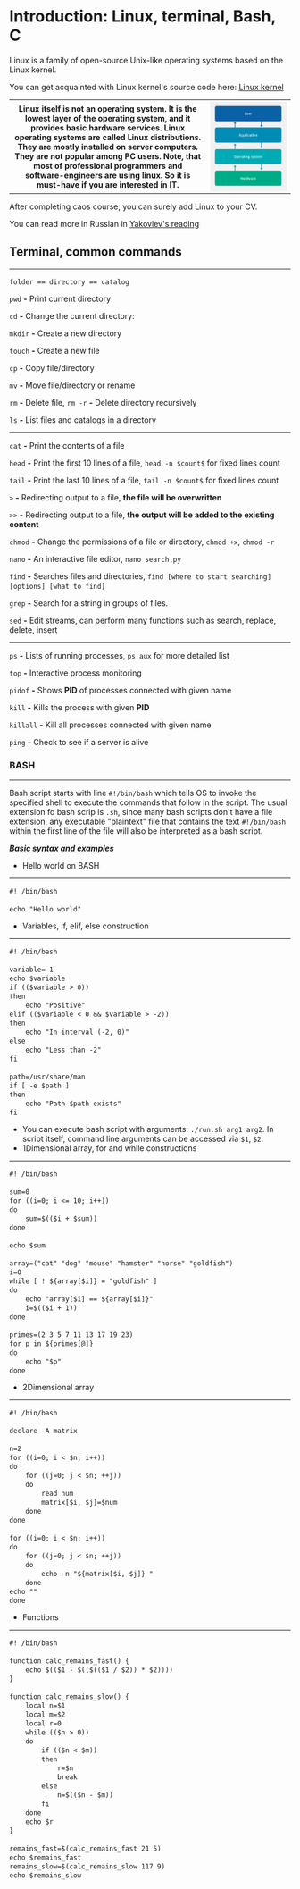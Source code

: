 # Introduction:  Linux, terminal, Bash, C


Linux is a family of open-source Unix-like operating systems based on the Linux kernel.

You can get acquainted with Linux kernel's source code here:
[Linux kernel](https://github.com/torvalds/linux)


<table width=100%> <tr>
    <th width=70%> Linux itself is not an operating system. It is the lowest layer of the operating system, and it provides basic hardware services. Linux operating systems are called Linux distributions. They are mostly installed on server computers. They are not popular among PC users. Note, that most of professional programmers and software-engineers are using linux. So it is must-have if you are interested in IT.
    </th> <th> <img src="os_layer.png" width="170"  height="160" align="right"> </th>
 </table>

After completing caos course, you can surely add Linux to your CV.

You can read more in Russian in [Yakovlev's reading](https://github.com/victor-yacovlev/fpmi-caos/blob/master/practice/linux_basics/intro.md)

## <a name="terminal"></a> Terminal, common commands

---
    folder == directory == catalog

`pwd` __-__ Print current directory

`cd`  __-__ Change the current directory:

`mkdir` __-__ Create a new directory

`touch` __-__ Create a new file

`cp` __-__ Copy file/directory

`mv` __-__ Move file/directory or rename

`rm` __-__ Delete file, `rm -r` __-__ Delete directory recursively

`ls` __-__ List files and catalogs in а directory

--------------------------------------

`cat` __-__ Print the contents of a file

`head` __-__ Print the first 10 lines of a file, `head -n $count$` for fixed lines count

`tail` __-__ Print the last 10 lines of a file, `tail -n $count$` for fixed lines count

`>` __-__ Redirecting output to a file, **the file will be overwritten**

`>>` __-__ Redirecting output to a file, **the output will be added to the existing content**

`chmod` __-__ Change the permissions of a file or directory, `chmod +x`, `chmod -r`

`nano` __-__ An interactive file editor, `nano search.py`

`find` __-__ Searches files and directories, `find [where to start searching] [options] [what to find]`

`grep` __-__ Search for a string in groups of files.

`sed` __-__ Edit streams, can perform many functions such as search, replace, delete, insert

---------------------------------------

`ps` __-__ Lists of running processes, `ps aux` for more detailed list

`top` __-__ Interactive process monitoring

`pidof` __-__ Shows __PID__ of processes connected with given name

`kill` __-__ Kills the process with given __PID__

`killall` __-__ Kill all processes connected with given name

`ping` __-__ Check to see if a server is alive


### <a name="terminal"></a> BASH
-------------------------

Bash script starts with line `#!/bin/bash` which tells OS to invoke the specified shell to execute the commands that follow in the script. The usual extension fo bash scrip is `.sh`, since many bash scripts don't have a file extension, any executable "plaintext" file that contains the text `#!/bin/bash` within the first line of the file will also be interpreted as a bash script.

_**Basic syntax and examples**_

- Hello world on BASH
-----------------------

    #! /bin/bash

    echo "Hello world"

- Variables, if, elif, else construction
------------------


    #! /bin/bash

    variable=-1
    echo $variable
    if (($variable > 0))
    then
        echo "Positive"
    elif (($variable < 0 && $variable > -2))
    then
        echo "In interval (-2, 0)"
    else
        echo "Less than -2"
    fi

    path=/usr/share/man
    if [ -e $path ]
    then
        echo "Path $path exists"
    fi

- You can execute bash script with arguments: `./run.sh arg1 arg2`. In script itself, command line arguments can be accessed via `$1`, `$2`.
- 1Dimensional array, for and while constructions
-----------------------------------------------
    #! /bin/bash

    sum=0
    for ((i=0; i <= 10; i++))
    do
        sum=$(($i + $sum))
    done

    echo $sum

    array=("cat" "dog" "mouse" "hamster" "horse" "goldfish")
    i=0
    while [ ! ${array[$i]} = "goldfish" ]
    do
        echo "array[$i] == ${array[$i]}"
        i=$(($i + 1))
    done

    primes=(2 3 5 7 11 13 17 19 23)
    for p in ${primes[@]}
    do
        echo "$p"
    done

- 2Dimensional array
- ---------------------------------------

    #! /bin/bash

    declare -A matrix

    n=2
    for ((i=0; i < $n; i++))
    do
        for ((j=0; j < $n; ++j))
        do
            read num
            matrix[$i, $j]=$num
        done
    done

    for ((i=0; i < $n; i++))
    do
        for ((j=0; j < $n; ++j))
        do
            echo -n "${matrix[$i, $j]} "
        done
    echo ""
    done

- Functions
-------------------------------------------

    #! /bin/bash

    function calc_remains_fast() {
        echo $(($1 - $(($(($1 / $2)) * $2))))
    }

    function calc_remains_slow() {
        local n=$1
        local m=$2
        local r=0
        while (($n > 0))
        do
            if (($n < $m))
            then
                r=$n
                break
            else
                n=$(($n - $m))
            fi
        done
        echo $r
    }

    remains_fast=$(calc_remains_fast 21 5)
    echo $remains_fast
    remains_slow=$(calc_remains_slow 117 9)
    echo $remains_slow



